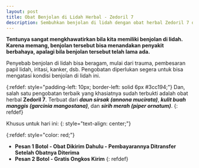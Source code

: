 ```yaml
---
layout: post
title: Obat Benjolan di Lidah Herbal - Zedoril 7
description: Sembuhkan benjolan di lidah dengan obat herbal Zedoril 7 dengan khasiat yang sudah terbukti. Terdaftar pula di BPOM RI.
---
```


**Tentunya sangat mengkhawatirkan bila kita memiliki benjolan di lidah. Karena memang, benjolan tersebut bisa menandakan penyakit berbahaya, apalagi bila benjolan tersebut telah lama ada.**

Penyebab benjolan di lidah bisa beragam, mulai dari trauma, pembesaran papil lidah, iritasi, kanker, dsb. Pengobatan diperlukan segera untuk bisa mengatasi kondisi benjolan di lidah ini.

{:refdef: style="padding-left: 10px; border-left: solid 6px #3cc194;"}
Dan, salah satu pengobatan terbaik yang khasiatnya sudah terbukti adalah obat herbal **Zedoril 7**. Terbuat dari ***daun sirsak (annona mucirata)***, ***kulit buah manggis (garcinia mangostana)***, dan ***sirih merah (piper ornatum)***.
{: refdef}

Khusus untuk hari ini:
{: style="text-align: center;"}

{:refdef: style="color: red;"}
+ **Pesan 1 Botol - Obat Dikirim Dahulu - Pembayarannya Ditransfer Setelah Obatnya Diterima**
+ **Pesan 2 Botol - Gratis Ongkos Kirim**
{: refdef}
